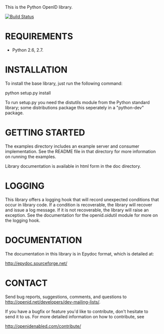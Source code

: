 This is the Python OpenID library.

[![Build Status][travis-image]][travis-link]

[travis-image]: https://secure.travis-ci.org/openid/python-openid.png?branch=master
[travis-link]: http://travis-ci.org/openid/python-openid


REQUIREMENTS
============

 - Python 2.6, 2.7.


INSTALLATION
============

To install the base library, just run the following command:

python setup.py install

To run setup.py you need the distutils module from the Python standard
library; some distributions package this seperately in a "python-dev"
package.


GETTING STARTED
===============

The examples directory includes an example server and consumer
implementation.  See the README file in that directory for more
information on running the examples.

Library documentation is available in html form in the doc directory.


LOGGING
=======

This library offers a logging hook that will record unexpected
conditions that occur in library code. If a condition is recoverable,
the library will recover and issue a log message. If it is not
recoverable, the library will raise an exception. See the
documentation for the openid.oidutil module for more on the logging
hook.


DOCUMENTATION
=============

The documentation in this library is in Epydoc format, which is
detailed at:

  http://epydoc.sourceforge.net/


CONTACT
=======

Send bug reports, suggestions, comments, and questions to
http://openid.net/developers/dev-mailing-lists/.

If you have a bugfix or feature you'd like to contribute, don't
hesitate to send it to us.  For more detailed information on how to
contribute, see

  http://openidenabled.com/contribute/
